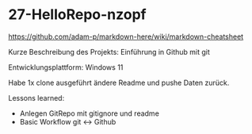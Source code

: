 # 27-HelloRepo-nzopf

https://github.com/adam-p/markdown-here/wiki/markdown-cheatsheet

Kurze Beschreibung des Projekts: Einführung in Github mit git

Entwicklungsplattform: Windows 11

Habe 1x clone ausgeführt ändere Readme und pushe Daten zurück.

Lessons learned:
* Anlegen GitRepo mit gitignore und readme
* Basic Workflow git <-> Github
